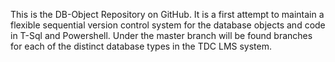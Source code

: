 This is the DB-Object Repository on GitHub. It is a first attempt to maintain a flexible sequential version control system for the database objects and code in T-Sql and Powershell. Under the master branch will be found branches for each of the distinct database types in the TDC LMS system.
